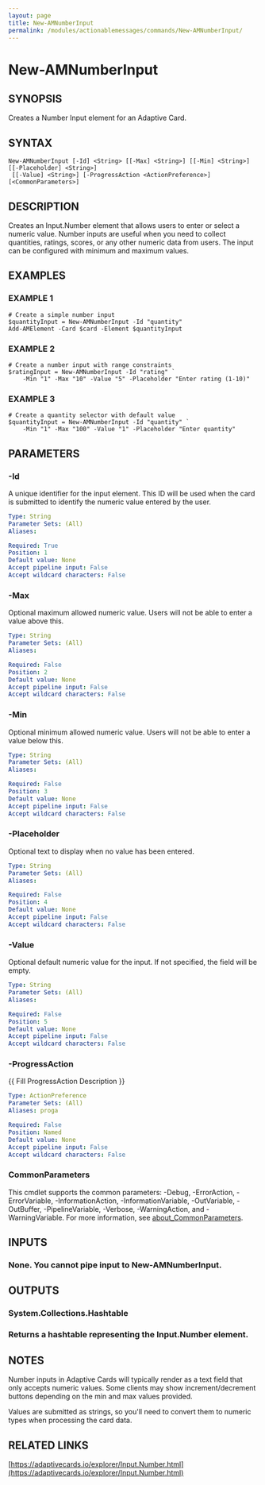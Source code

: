 ```yaml
---
layout: page
title: New-AMNumberInput
permalink: /modules/actionablemessages/commands/New-AMNumberInput/
---
```


# New-AMNumberInput

## SYNOPSIS
Creates a Number Input element for an Adaptive Card.

## SYNTAX

```
New-AMNumberInput [-Id] <String> [[-Max] <String>] [[-Min] <String>] [[-Placeholder] <String>]
 [[-Value] <String>] [-ProgressAction <ActionPreference>] [<CommonParameters>]
```

## DESCRIPTION
Creates an Input.Number element that allows users to enter or select a numeric value.
Number inputs are useful when you need to collect quantities, ratings, scores, or any
other numeric data from users.
The input can be configured with minimum and maximum
values.

## EXAMPLES

### EXAMPLE 1
```
# Create a simple number input
$quantityInput = New-AMNumberInput -Id "quantity"
Add-AMElement -Card $card -Element $quantityInput
```

### EXAMPLE 2
```
# Create a number input with range constraints
$ratingInput = New-AMNumberInput -Id "rating" `
    -Min "1" -Max "10" -Value "5" -Placeholder "Enter rating (1-10)"
```

### EXAMPLE 3
```
# Create a quantity selector with default value
$quantityInput = New-AMNumberInput -Id "quantity" `
    -Min "1" -Max "100" -Value "1" -Placeholder "Enter quantity"
```

## PARAMETERS

### -Id
A unique identifier for the input element.
This ID will be used when the card is submitted
to identify the numeric value entered by the user.

```yaml
Type: String
Parameter Sets: (All)
Aliases:

Required: True
Position: 1
Default value: None
Accept pipeline input: False
Accept wildcard characters: False
```

### -Max
Optional maximum allowed numeric value.
Users will not be able to enter a value above this.

```yaml
Type: String
Parameter Sets: (All)
Aliases:

Required: False
Position: 2
Default value: None
Accept pipeline input: False
Accept wildcard characters: False
```

### -Min
Optional minimum allowed numeric value.
Users will not be able to enter a value below this.

```yaml
Type: String
Parameter Sets: (All)
Aliases:

Required: False
Position: 3
Default value: None
Accept pipeline input: False
Accept wildcard characters: False
```

### -Placeholder
Optional text to display when no value has been entered.

```yaml
Type: String
Parameter Sets: (All)
Aliases:

Required: False
Position: 4
Default value: None
Accept pipeline input: False
Accept wildcard characters: False
```

### -Value
Optional default numeric value for the input.
If not specified, the field will be empty.

```yaml
Type: String
Parameter Sets: (All)
Aliases:

Required: False
Position: 5
Default value: None
Accept pipeline input: False
Accept wildcard characters: False
```

### -ProgressAction
{{ Fill ProgressAction Description }}

```yaml
Type: ActionPreference
Parameter Sets: (All)
Aliases: proga

Required: False
Position: Named
Default value: None
Accept pipeline input: False
Accept wildcard characters: False
```

### CommonParameters
This cmdlet supports the common parameters: -Debug, -ErrorAction, -ErrorVariable, -InformationAction, -InformationVariable, -OutVariable, -OutBuffer, -PipelineVariable, -Verbose, -WarningAction, and -WarningVariable. For more information, see [about_CommonParameters](https://learn.microsoft.com/en-us/powershell/module/microsoft.powershell.core/about/about_commonparameters).

## INPUTS

### None. You cannot pipe input to New-AMNumberInput.
## OUTPUTS

### System.Collections.Hashtable
### Returns a hashtable representing the Input.Number element.
## NOTES
Number inputs in Adaptive Cards will typically render as a text field that only accepts
numeric values.
Some clients may show increment/decrement buttons depending on the
min and max values provided.

Values are submitted as strings, so you'll need to convert them to numeric types
when processing the card data.

## RELATED LINKS

[https://adaptivecards.io/explorer/Input.Number.html](https://adaptivecards.io/explorer/Input.Number.html)


